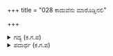 +++
title = "028 ಕಾದುವೆನು ಮಾರೊಡ್ಡಿನಲಿ"

+++

<details><summary>ಗದ್ಯ (ಕ.ಗ.ಪ) </summary>

28. "ಅಯ್ಯಾ ! ಉತ್ತರ ಕುಮಾರ ! ನಾನೇ ಶತ್ರುಗಳ ಮೇಲೆ ಯುದ್ಧವನ್ನು ಮಾಡುತ್ತೇನೆ. ನೀನು ಸುಮ್ಮನೆ ರಥವನ್ನು ನಡೆಸುವ ಸಾರಥಿಯಾಗು. ಮನಸ್ಸಿನಲ್ಲಿ ಈ ದ್ವಂದ್ವ ಬುದ್ಧಿಯನ್ನು ಬಿಟ್ಟು (ಭೇದತನ ಎಂದರೆ ರಾಜಕುಮಾರನಾಗಿದ್ದವನು ಸಾರಥಿಯಾಗುವುದೆ ಎಂಬ ಭೇದ) ಸಾರಥಿಯ ಕೆಲಸ ಮಾಡು" ಎಂದು ಅರ್ಜುನ ಹೇಳಿದಾಗ ಉತ್ತರನು  
"ಹಾಗಾದರೆ ಈ ಹಿಂದೆ ನೀನು ಯಾವ ರಾಜರ ಮೇಲೆ ಯುದ್ಧ ಮಾಡಿ ಗೆದ್ದಿದ್ದೀ ಹೇಳು. ಕ್ಷುದ್ರ ಬೃಹನ್ನಳೆಯಾದ ನಿನಗೆ ಈ ಯುದ್ಧ ಎಂಬುದು  ಒಂದು ನಾಟ್ಯ ವಿದ್ಯೆಯಲ್ಲವಲ್ಲ ?
</details>

<details><summary>ಪದಾರ್ಥ (ಕ.ಗ.ಪ) </summary>

ಮಾರೊಡ್ಡು-ಶತ್ರುಸೇನೆ, ಐದಿಸು-ನಡೆಸು, ಹುಲು-ಅಲ್ಪ, ಕದನ ನಾಟಕ ವಿದ್ಯವಲ್ಲ... ಉತ್ತರನ ಪ್ರಕಾರ ಭರತನಾಟ್ಯ ಎಂದರೆ ಕುಣಿತ. ನರ್ತನ ಸಂಭಾಷಣೆ ಎಂಬ ವಿದ್ಯೆಗಳು, ಅವುಗಳಲ್ಲಿ ಯುದ್ಧ ವಿದ್ಯೆ ಸೇರಿಲ್ಲವಲ್ಲ ಎಂಬ ವ್ಯಂಗ್ಯ.
</details>
